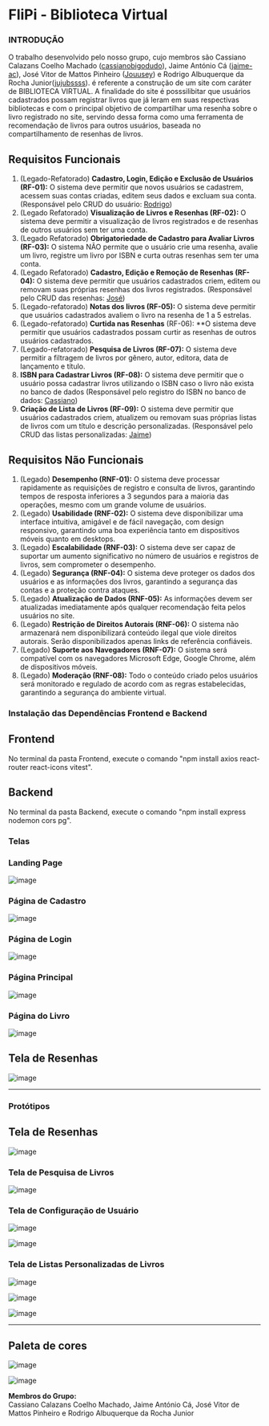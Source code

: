 # FliPi - Biblioteca Virtual

### INTRODUÇÃO
O trabalho desenvolvido pelo nosso grupo, cujo membros são Cassiano Calazans Coelho Machado ([cassianobigodudo](https://github.com/cassianobigodudo)), Jaime António Cá ([jaime-ac](https://github.com/jaime-ac)), José Vitor de Mattos Pinheiro ([Jouusey](https://github.com/Jouusey)) e Rodrigo Albuquerque da Rocha Junior([jujubssss](https://github.com/jujubssss)). é referente a construção de um site com caráter de BIBLIOTECA VIRTUAL. A finalidade do site é posssilibitar que usuários cadastrados possam registrar livros que já leram em suas respectivas bibliotecas e com o principal objetivo de compartilhar uma resenha sobre o livro registrado no site, servindo dessa forma como uma ferramenta de recomendação de livros para outros usuários, baseada no compartilhamento de resenhas de livros.

## Requisitos Funcionais

1. (Legado-Refatorado) **Cadastro, Login, Edição e Exclusão de Usuários (RF-01):** O sistema deve permitir que novos usuários se cadastrem, acessem suas contas criadas, editem seus dados e excluam sua conta. (Responsável pelo CRUD do usuário: [Rodrigo](https://github.com/jujubssss))
2. (Legado Refatorado) **Visualização de Livros e Resenhas (RF-02):** O sistema deve permitir a visualização de livros registrados e de resenhas de outros usuários sem ter uma conta.
3. (Legado Refatorado) **Obrigatoriedade de Cadastro para Avaliar Livros (RF-03):** O sistema NÃO permite que o usuário crie uma resenha, avalie um livro, registre um livro por ISBN e curta outras resenhas sem ter uma conta.
4. (Legado Refatorado) **Cadastro, Edição e Remoção de Resenhas (RF-04):** O sistema deve permitir que usuários cadastrados criem, editem ou removam suas próprias resenhas dos livros registrados. (Responsável pelo CRUD das resenhas: [José](https://github.com/Jouusey))
5. (Legado-refatorado) **Notas dos livros (RF-05):** O sistema deve permitir que usuários cadastrados avaliem o livro na resenha de 1 a 5 estrelas.
6. (Legado-refatorado) **Curtida nas Resenhas** (RF-06): **O sistema deve permitir que usuários cadastrados possam curtir as resenhas de outros usuários cadastrados.
7. (Legado-refatorado) **Pesquisa de Livros (RF-07):** O sistema deve permitir a filtragem de livros por gênero, autor, editora, data de lançamento e título.
8. **ISBN para Cadastrar Livros (RF-08):** O sistema deve permitir que o usuário possa cadastrar livros utilizando o ISBN caso o livro não exista no banco de dados (Responsável pelo registro do ISBN no banco de dados: [Cassiano](https://github.com/cassianobigodudo))
9. **Criação de Lista de Livros (RF-09):** O sistema deve permitir que usuários cadastrados criem, atualizem ou removam suas próprias listas de livros com um título e descrição personalizadas. (Responsável pelo CRUD das listas personalizadas: [Jaime](https://github.com/jaime-ac))

## Requisitos Não Funcionais

1. (Legado) **Desempenho (RNF-01):** O sistema deve processar rapidamente as requisições de registro e consulta de livros, garantindo tempos de resposta inferiores a 3 segundos para a maioria das operações, mesmo com um grande volume de usuários.
2. (Legado) **Usabilidade (RNF-02):** O sistema deve disponibilizar uma interface intuitiva, amigável e de fácil navegação, com design responsivo, garantindo uma boa experiência tanto em dispositivos móveis quanto em desktops.
3. (Legado) **Escalabilidade (RNF-03):** O sistema deve ser capaz de suportar um aumento significativo no número de usuários e registros de livros, sem comprometer o desempenho.
4. (Legado) **Segurança (RNF-04):** O sistema deve proteger os dados dos usuários e as informações dos livros, garantindo a segurança das contas e a proteção contra ataques.
5. (Legado) **Atualização de Dados (RNF-05):** As informações devem ser atualizadas imediatamente após qualquer recomendação feita pelos usuários no site.
6. (Legado) **Restrição de Direitos Autorais (RNF-06):** O sistema não armazenará nem disponibilizará conteúdo ilegal que viole direitos autorais. Serão disponibilizados apenas links de referência confiáveis.
7. (Legado) **Suporte aos Navegadores (RNF-07):** O sistema será compatível com os navegadores Microsoft Edge, Google Chrome, além de dispositivos móveis.
8. (Legado) **Moderação (RNF-08):** Todo o conteúdo criado pelos usuários será monitorado e regulado de acordo com as regras estabelecidas, garantindo a segurança do ambiente virtual.

### Instalação das Dependências Frontend e Backend

## Frontend
No terminal da pasta Frontend, execute o comando "npm install axios react-router react-icons vitest".

## Backend
No terminal da pasta Backend, execute o comando "npm install express nodemon cors pg".

### Telas

### Landing Page 
![image](https://github.com/user-attachments/assets/1132db13-941e-4ab0-bbb7-bdd63e6bdbd9)

### Página de Cadastro  
![image](https://github.com/user-attachments/assets/c956a971-8740-43b9-ae52-42918f3baf29)


### Página de Login  
![image](https://github.com/user-attachments/assets/22c2823f-e7a7-44f8-af30-92d3e2c40e0a)


### Página Principal
![image](https://github.com/user-attachments/assets/ad0cc680-ac5d-4967-bf1e-4e0c64680a56)


### Página do Livro
![image](https://github.com/user-attachments/assets/d6b61577-543b-4acc-85da-7011d0e66070)


## Tela de Resenhas
![image](https://github.com/user-attachments/assets/08b08c66-f966-4766-9998-90e54096c9ec)


---

### Protótipos

## Tela de Resenhas

![image](https://github.com/user-attachments/assets/b8109b93-5435-46dd-92a8-4e8227f6f5a4)


### Tela de Pesquisa de Livros

![image](https://github.com/user-attachments/assets/df3ed783-b502-4e9c-a562-e0c068ccec96)


### Tela de Configuração de Usuário

![image](https://github.com/user-attachments/assets/1f023b63-6810-4e7a-b4b9-77c3ed32b1a7)


![image](https://github.com/user-attachments/assets/ccf0650c-b348-41a4-8b63-28d64ad9c45c)


### Tela de Listas Personalizadas de Livros

![image](https://github.com/user-attachments/assets/6dfb747d-d61f-4d7a-b503-b3ef533e7836)

![image](https://github.com/user-attachments/assets/426f96bf-a87b-4cc8-98ab-2bccc360a72b)

![image](https://github.com/user-attachments/assets/99524a80-6339-4ffb-b13d-71e8e5620b60)





---
## Paleta de cores
![image](https://github.com/user-attachments/assets/306015c4-87ee-4e47-8710-8942a2069528)

![image](https://github.com/user-attachments/assets/9405752d-27b6-4a56-be2d-bacaa5008e50)

**Membros do Grupo:**  
Cassiano Calazans Coelho Machado, Jaime António Cá, José Vitor de Mattos Pinheiro e Rodrigo Albuquerque da Rocha Junior
